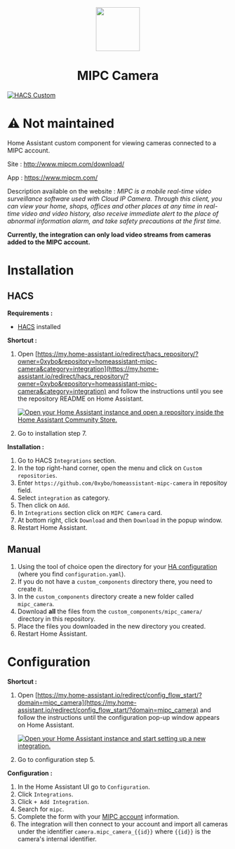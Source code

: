 <div align="center">
    <img src="https://github.com/0xybo/homeassistant-mipc-camera/blob/main/brands/icon.png" height="100">
</div>
<div align="center">
    <h1>MIPC Camera</h1>
</div>

[![HACS Custom](https://img.shields.io/badge/HACS-Custom-41BDF5.svg?style=for-the-badge)](https://github.com/hacs/integration)
<!--
[![Last Release](https://img.shields.io/github/v/release/0xybo/homeassistant-mipc-camera?style=for-the-badge)](https://github.com/0xybo/homeassistant-mipc-camera/releases)
-->
<!-- 
[![hacs_badge](https://img.shields.io/badge/HACS-Default-41BDF5.svg?style=for-the-badge)](https://github.com/hacs/integration)
-->

<h1>⚠️ Not maintained</h1>

Home Assistant custom component for viewing cameras connected to a MIPC account.

Site : http://www.mipcm.com/download/

App : https://www.mipcm.com/

Description available on the website : _MIPC is a mobile real-time video surveillance software used with Cloud IP Camera. Through this client, you can view your home, shops, offices and other places at any time in real-time video and video history, also receive immediate alert to the place of abnormal information alarm, and take safety precautions at the first time._

**Currently, the integration can only load video streams from cameras added to the MIPC account.**

# Installation

## HACS

**Requirements :**
- [HACS](https://hacs.xyz/) installed

**Shortcut :**
1. Open [https://my.home-assistant.io/redirect/hacs_repository/?owner=0xybo&repository=homeassistant-mipc-camera&category=integration](https://my.home-assistant.io/redirect/hacs_repository/?owner=0xybo&repository=homeassistant-mipc-camera&category=integration) and follow the instructions until you see the repository README on Home Assistant.

    [![Open your Home Assistant instance and open a repository inside the Home Assistant Community Store.](https://my.home-assistant.io/badges/hacs_repository.svg)](https://my.home-assistant.io/redirect/hacs_repository/?owner=0xybo&repository=homeassistant-mipc-camera&category=integration)

2. Go to installation step 7.

<!-- Installation :
1. Go to HACS "Instegrations >" section
3. In the lower right, click "+ Explore & Download repositories"
4. Search for "mipc" and add it
5. Restart Home Assistant -->

**Installation :**
1. Go to HACS `Integrations` section.
2. In the top right-hand corner, open the menu and click on `Custom repositories`.
3. Enter `https://github.com/0xybo/homeassistant-mipc-camera` in repositoy field.
4. Select `integration` as category.
5. Then click on `Add`.
6. In `Integrations` section click on `MIPC Camera` card.
7. At bottom right, click `Download` and then `Download` in the popup window.
8. Restart Home Assistant.

## Manual

1. Using the tool of choice open the directory for your [HA configuration](https://www.home-assistant.io/docs/configuration/) (where you find `configuration.yaml`).
2. If you do not have a `custom_components` directory there, you need to create it.
3. In the `custom_components` directory create a new folder called `mipc_camera`.
4. Download **all** the files from the `custom_components/mipc_camera/` directory in this repository.
5. Place the files you downloaded in the new directory you created.
6. Restart Home Assistant.

# Configuration

**Shortcut :**
1. Open [https://my.home-assistant.io/redirect/config_flow_start/?domain=mipc_camera](https://my.home-assistant.io/redirect/config_flow_start/?domain=mipc_camera) and follow the instructions until the configuration pop-up window appears on Home Assistant.

    [![Open your Home Assistant instance and start setting up a new integration.](https://my.home-assistant.io/badges/config_flow_start.svg)](https://my.home-assistant.io/redirect/config_flow_start/?domain=mipc_camera)
2. Go to configuration step 5.

**Configuration :**

1. In the Home Assistant UI go to `Configuration`.
2. Click `Integrations`.
3. Click `+ Add Integration`.
4. Search for `mipc`.
5. Complete the form with your [MIPC account](https://www.mipcm.com/) information.
6. The integration will then connect to your account and import all cameras under the identifier `camera.mipc_camera_{{id}}` where `{{id}}` is the camera's internal identifier. 
